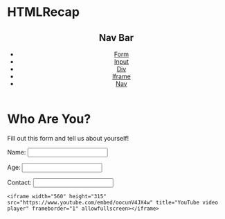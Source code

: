 # HTMLRecap
<!DOCTYPE html>
<html lang="en">
<head>
    <meta charset="UTF-8">
    <meta http-equiv="X-UA-Compatible" content="IE=edge">
    <meta name="viewport" content="width=device-width, initial-scale=1.0">
    <title>HTMLRecap</title>
</head>
<header>
    <h2>Nav Bar</h2>
<nav>
    <ul>
        <li><a href="https://elevenfifty.instructure.com/courses/915/pages/forms?module_item_id=94124">Form</a></li>
        <li><a href="https://elevenfifty.instructure.com/courses/915/pages/forms?module_item_id=94124">Input</a></li>
        <li><a href="https://elevenfifty.instructure.com/courses/915/pages/forms?module_item_id=94124">Div</a></li>
        <li><a href="https://elevenfifty.instructure.com/courses/915/pages/forms?module_item_id=94124">Iframe</a></li>
        <li><a href="https://elevenfifty.instructure.com/courses/915/pages/forms?module_item_id=94124">Nav</a></li>
    </ul>
</nav>
</header>
<body>
    <h1>Who Are You?</h1>
    <div>
        <p>Fill out this form and tell us about yourself!</p>
    </div>
    <div>
        <form>
            <p>Name: <input type="text"></p>
        </form>
    </div>
    <div>
        <form>
            <p>Age: <input type="number"></p>
        </form>
    </div>
    <div>
        <form>
            <p>Contact: <input type="email"></p>
        </form>
    </div>
    
    <iframe width="560" height="315" src="https://www.youtube.com/embed/oocunV4JX4w" title="YouTube video player" frameborder="1" allowfullscreen></iframe>
    

</body>
</html>
